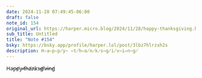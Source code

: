 ```yaml
---
date: 2024-11-28 07:49:45-06:00
draft: false
note_id: 154
original_url: https://harper.micro.blog/2024/11/28/happy-thanksgiving.html
sub_title: Untitled
title: "Note #154"
bsky: https://bsky.app/profile/harper.lol/post/3lbz7hlrzxh2s
description: H̵a̵p̵p̸y̴ ̶t̸h̶a̸n̷k̷s̶g̸i̸v̶i̶n̴g̸
---
```


H̵a̵p̵p̸y̴ ̶t̸h̶a̸n̷k̷s̶g̸i̸v̶i̶n̴g̸
